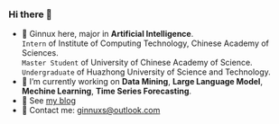 ### Hi there 👋
- 💬 Ginnux here, major in **Artificial Intelligence**.
  <br>`Intern` of Institute of Computing Technology, Chinese Academy of Sciences.
  <br>`Master Student` of University of Chinese Academy of Science.
  <br>`Undergraduate` of Huazhong University of Science and Technology.
- 🔭 I’m currently working on **Data Mining**, **Large Language Model**, **Mechine Learning**, **Time Series Forecasting**.
- 🌱 See [my blog](https://ginnux.top)
- 📮 Contact me: ginnuxs@outlook.com

<!--
**ginnux/ginnux** is a ✨ _special_ ✨ repository because its `README.md` (this file) appears on your GitHub profile.

Here are some ideas to get you started:

- 🔭 I’m currently working on ...
- 🌱 I’m currently learning ...
- 👯 I’m looking to collaborate on ...
- 🤔 I’m looking for help with ...
- 💬 Ask me about ...
- 📫 How to reach me: ...
- 😄 Pronouns: ...
- ⚡ Fun fact: ...
-->

